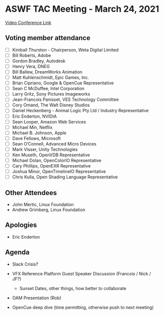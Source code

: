 # **ASWF TAC Meeting - March 24, 2021**

[Video Conference Link](https://zoom.us/j/757849640?pwd=QzE1K2hrL2FHSFhKK3h5Z3BWTFJsZz09)

## Voting member attendance

* [ ] Kimball Thurston - Chairperson, Weta Digital Limited
* [ ] Bill Roberts, Adobe
* [ ] Gordon Bradley, Autodesk
* [ ] Henry Vera, DNEG
* [ ] Bill Ballew, DreamWorks Animation
* [ ] Matt Kuhlenschmidt, Epic Games, Inc.
* [ ] Brian Cipriano, Google & OpenCue Representative
* [ ] Sean C McDuffee, Intel Corporation
* [ ] Larry Gritz, Sony Pictures Imageworks
* [ ] Jean-Francois Panisset, VES Technology Committee
* [ ] Cory Omand, The Walt Disney Studios
* [ ] Daniel Heckenberg - Animal Logic Pty Ltd / Industry Representative
* [ ] Eric Enderton, NVIDIA
* [ ] Sean Looper, Amazon Web Services
* [ ] Michael Min, Netflix
* [ ] Michael B. Johnson, Apple
* [ ] Dave Fellows, Microsoft
* [ ] Sean O’Connell, Advanced Micro Devices
* [ ] Mark Visser, Unity Technologies
* [ ] Ken Museth, OpenVDB Representative
* [ ] Michael Dolan, OpenColorIO Representative
* [ ] Cary Phillips, OpenEXR Representative
* [ ] Joshua Minor, OpenTimelineIO Representative
* [ ] Chris Kulla, Open Shading Language Representative

## Other Attendees

* John Mertic, Linux Foundation
* Andrew Grimberg, Linux Foundation

## Apologies

* Eric Enderton

## Agenda

* Slack Crisis?

* VFX Reference Platform Guest Speaker Discussion (Francois / Nick / JF?)
    - Sunset Dates, other things, how better to collaborate

* OAM Presentation (Rob)

* OpenCue deep dive (time permitting, otherwise push to next meeting)

